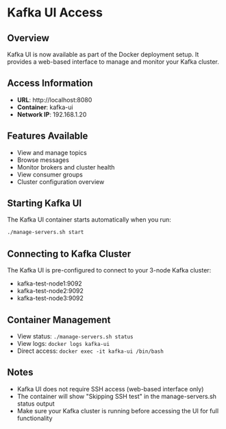 # Kafka UI Access

## Overview
Kafka UI is now available as part of the Docker deployment setup. It provides a web-based interface to manage and monitor your Kafka cluster.

## Access Information
- **URL**: http://localhost:8080
- **Container**: kafka-ui
- **Network IP**: 192.168.1.20

## Features Available
- View and manage topics
- Browse messages
- Monitor brokers and cluster health
- View consumer groups
- Cluster configuration overview

## Starting Kafka UI
The Kafka UI container starts automatically when you run:
```bash
./manage-servers.sh start
```

## Connecting to Kafka Cluster
The Kafka UI is pre-configured to connect to your 3-node Kafka cluster:
- kafka-test-node1:9092
- kafka-test-node2:9092  
- kafka-test-node3:9092

## Container Management
- View status: `./manage-servers.sh status`
- View logs: `docker logs kafka-ui`
- Direct access: `docker exec -it kafka-ui /bin/bash`

## Notes
- Kafka UI does not require SSH access (web-based interface only)
- The container will show "Skipping SSH test" in the manage-servers.sh status output
- Make sure your Kafka cluster is running before accessing the UI for full functionality
